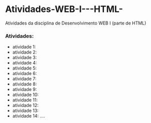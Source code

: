 # Atividades-WEB-I---HTML-
Atividades da disciplina de Desenvolvimento WEB I (parte de HTML)
### Atividades:
- atividade 1: 
- atividade 2:
- atividade 3:
- atividade 4:
- atividade 5:
- atividade 6:
- atividade 7:
- atividade 8:
- atividade 9:
- atividade 10:
- atividade 11:
- atividade 12:
- atividade 13:
- atividade 14:
....
